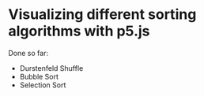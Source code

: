# Visualizing different sorting algorithms with p5.js

Done so far:

- Durstenfeld Shuffle
- Bubble Sort
- Selection Sort
